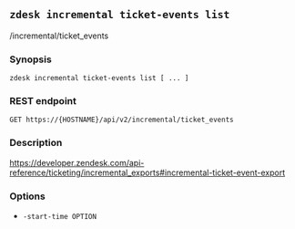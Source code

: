 ## `zdesk incremental ticket-events list`

/incremental/ticket_events

### Synopsis

    zdesk incremental ticket-events list [ ... ]

### REST endpoint

    GET https://{HOSTNAME}/api/v2/incremental/ticket_events

### Description

https://developer.zendesk.com/api-reference/ticketing/incremental_exports#incremental-ticket-event-export

### Options

* `-start-time OPTION`

